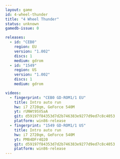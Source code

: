 ```yaml
---
layout: game
id: 4-wheel-thunder
title: "4 Wheel Thunder"
status: unknown
gamedb-issue: 0

releases:
  - id: "CEB0"
    region: EU
    version: "1.002"
    discs: 1
    medium: gdrom
  - id: "1549"
    region: US
    version: "1.002"
    discs: 1
    medium: gdrom

videos:
  - fingerprint: "CEB0 GD-ROM1/1 EU"
    title: Intro auto run
    hw: i7 2720qm, GeForce 540M
    yt: rUNWt9SVSaA
    git: d59197f84353d7d2b746383e9277d9ed7c8c4053
    platform: win86-release
  - fingerprint: "1549 GD-ROM1/1 US"
    title: Intro auto run
    hw: i7 2720qm, GeForce 540M
    yt: PM84DFr4Q20
    git: d59197f84353d7d2b746383e9277d9ed7c8c4053
    platform: win86-release
---
```

